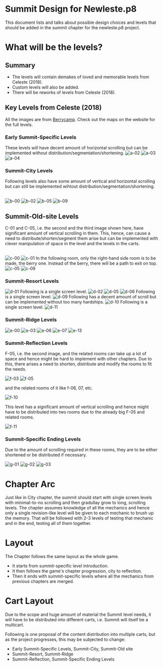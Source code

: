 # Summit Design for Newleste.p8

This document lists and talks about possible design choices and levels that should be added in the summit chapter for the newleste.p8 project.

# What will be the levels?

## Summary

- The levels will contain demakes of loved and memorable levels from Celeste (2018).
- Custom levels will also be added.
- There will be reworks of levels from Celeste (2018).

## Key Levels from Celeste (2018)

All the images are from [Berrycamp](https://berrycamp.github.io). Check out the maps on the website for the full levels.

### Early Summit-Specific Levels

These levels will have decent amount of horizontal scrolling but can be implemented without distribution/segmentation/shortening.
<img src="./summit_assets/celeste-summit-a_380x264.png" alt="a-02" />
<img src="./summit_assets/celeste-summit-a_664x184.png" alt="a-03" />
<img src="./summit_assets/celeste-summit-a_482x336.png" alt="a-04" />

### Summit-City Levels

Following levels also have some amount of vertical and horizontal scrolling but can still be implemented wihtout distribution/segmentation/shortening.

<br />

<img src="./summit_assets/celeste-summit-a_320x240.png" alt="b-00" />
<img src="./summit_assets/celeste-summit-a_632x440.png" alt="b-02" />
<img src="./summit_assets/celeste-summit-a_368x224.png" alt="b-05" />
<img src="./summit_assets/celeste-summit-a_1084x1208.png" alt="b-09" />

## Summit-Old-site Levels

C-01 and C-05, i.e. the second and the third image shown here, have significant amount of vertical scrolling in them.
This, hence, can cause a need to distribute/shorten/segment them arise but can be implemented with clever manipulation of space in the level and the levels in the carts.

<br />

<img src="./summit_assets/summit-oldsite-c-00.png" alt="c-00" />
<img src="./summit_assets/summit-oldsite-c-01.png" alt="c-01" />
In the following room, only the right-hand side room is to be made, the berry one. Instead of the berry, there will be a path to exit on top.
<img src="./summit_assets/summit-oldsite-c-05.png" alt="c-05" />
<img src="./summit_assets/summit-oldsite-c-09.png" alt="c-09" />

### Summit-Resort Levels

<img src="./summit_assets/summit-resort-d-01.png" alt="d-01" />
Following is a single screen level.
<img src="https://berrycamp.github.io/img/celeste/previews/summit/a/d-02.png" alt="d-02" />
<img src="./summit_assets/summit-resort-d-05.png" alt="d-05" />
<img src="./summit_assets/summit-resort-d-06.png" alt="d-06" />
Following is a single screen level.
<img src="https://berrycamp.github.io/img/celeste/previews/summit/a/d-09.png" alt="d-09" />
Following has a decent amount of scroll but can be implemented without too many hardships.
<img src="./summit_assets/summit-resort-d-10.png" alt="d-10" />
Following is a single screen level.
<img src="https://berrycamp.github.io/img/celeste/previews/summit/a/d-11.png" alt="d-11" />

### Summit-Ridge Levels

<img src="./summit_assets/summit-ridge-e-00.png" alt="e-00" />
<img src="./summit_assets/summit-ridge-e-03.png" alt="e-03" />
<img src="./summit_assets/summit-ridge-e-06.png" alt="e-06" />
<img src="./summit_assets/summit-ridge-e-07.png" alt="e-07" />
<img src="./summit_assets/summit-ridge-e-13.png" alt="e-13" />

### Summit-Reflection Levels

F-05, i.e. the second image, and the related rooms can take up a lot of space and hence might be hard to implement with other chapters.
Due to this, there arises a need to shorten, distribute and modify the rooms to fit the needs.

<img src="./summit_assets/summit-reflection-f-03.png" alt="f-03" />
<img src="https://berrycamp.github.io/img/celeste/previews/summit/a/f-05.png" alt="f-05" />

and the related rooms of it like f-06, 07, etc.

<img src="https://berrycamp.github.io/img/celeste/previews/summit/a/f-10.png" alt="f-10" />

This level has a significant amount of vertical scrolling and hence might have to be distributed into two rooms due to the already big F-05 and related rooms.

<img src="./summit_assets/summit-reflection-f-11.png" alt="f-11" />

### Summit-Specific Ending Levels

Due to the amount of scrolling required in these rooms, they are to be either shortened or be distributed if necessary.

<img src="./summit_assets/summit-end-01.png" alt="g-01" />
<img src="./summit_assets/summit-end-02.png" alt="g-02" />
<img src="./summit_assets/summit-end.png" alt="g-03" />

# Chapter Arc

Just like in City chapter, the summit should start with single screen levels with minimal-to-no scrolling and then gradullay grow to long, scrolling levels.
The chapter assumes knowledge of all the mechanics and hence only a single revision-like level will be given to each mechanic to brush up the memory.
That will be followed with 2-3 levels of testing that mechanic and in the end, testing all of them together.

# Layout

The Chapter follows the same layout as the whole game.
- It starts from summit-specific level introduction.
- It then follows the game's chapter progression, city to reflection.
- Then it ends with summit-specific levels where all the mechanics from previous chapters are merged.

# Cart Layout

Due to the scope and huge amount of material the Summit level needs, it will have to be distributed into different carts, i.e. Summit will itself be a multicart.

Following is one proposal of the content distribution into multiple carts, but as the project progresses, this may be subjected to change:
- Early Summit-Specific Levels, Summit-City, Summit-Old site
- Summit-Resort, Summit-Ridge
- Summit-Reflection, Summit-Specific Ending Levels
